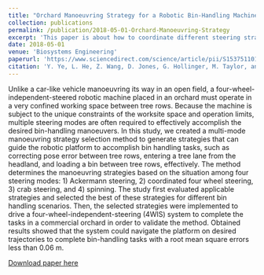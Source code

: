 ```yaml
---
title: "Orchard Manoeuvring Strategy for a Robotic Bin-Handling Machine"
collection: publications
permalink: /publication/2018-05-01-Orchard-Manoeuvring-Strategy
excerpt: 'This paper is about how to coordinate different steering strategies for a system with four independent wheels in an orchard environment.'
date: 2018-05-01
venue: 'Biosystems Engineering'
paperurl: 'https://www.sciencedirect.com/science/article/pii/S1537511016308571/'
citation: 'Y. Ye, L. He, Z. Wang, D. Jones, G. Hollinger, M. Taylor, and Q. Zhang, &quot;Orchard manoeuvring strategy for a robotic bin-handling machine,&quot; <i>Biosystems Engineering</i>, vol. 169, pp. 85-103, May 2018'
---
```

Unlike a car-like vehicle manoeuvring its way in an open field, a four-wheel-independent-steered robotic machine placed in an orchard must operate in a very confined working space between tree rows. Because the machine is subject to the unique constraints of the worksite space and operation limits, multiple steering modes are often required to effectively accomplish the desired bin-handling manoeuvers. In this study, we created a multi-mode manoeuvring strategy selection method to generate strategies that can guide the robotic platform to accomplish bin handling tasks, such as correcting pose error between tree rows, entering a tree lane from the headland, and loading a bin between tree rows, effectively. The method determines the manoeuvring strategies based on the situation among four steering modes: 1) Ackermann steering, 2) coordinated four wheel steering, 3) crab steering, and 4) spinning. The study first evaluated applicable strategies and selected the best of these strategies for different bin handling scenarios. Then, the selected strategies were implemented to drive a four-wheel-independent-steering (4WIS) system to complete the tasks in a commercial orchard in order to validate the method. Obtained results showed that the system could navigate the platform on desired trajectories to complete bin-handling tasks with a root mean square errors less than 0.06 m.

[Download paper here](https://www.sciencedirect.com/science/article/pii/S1537511016308571)